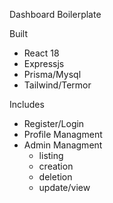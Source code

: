 Dashboard Boilerplate

Built
- React 18
- Expressjs 
- Prisma/Mysql
- Tailwind/Termor

Includes
- Register/Login
- Profile Managment
- Admin Managment
    - listing
    - creation
    - deletion
    - update/view
